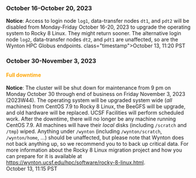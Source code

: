 ### October 16-October 20, 2023

**Notice**: Access to login node `log1`, data-transfer nodes `dt1`,
and `pdt2` will be disabled from Monday-Friday October 16-20, 2023 to
upgrade the operating system to Rocky 8 Linux.  They might return
sooner.  The alternative login node `log2`, data-transfer nodes `dt2`,
and `pdt1` are unaffected, so are the Wynton HPC Globus endpoints.
class="timestamp">October 13, 11:20 PST</span>


### October 30-November 3, 2023

#### <span style="color: orange;">Full downtime</span>

<!--
**Notice**: Starting today, October 15, the maximum job runtime will
be decreased on a daily basis from the current 14 days so that jobs
finish in time for the shutdown on October 30. Jobs with runtimes
going into the maintenance window, will only be started after the
downtime.
<br><span class="timestamp">October 15, 09:00 PST</span>
-->

**Notice**: The cluster will be shut down for maintenance from 9 pm on
Monday October 30 through end of business on Friday November 3, 2023
(2023W44).  The operating system will be upgraded system wide (_all_
machines) from CentOS 7.9 to Rocky 8 Linux, the BeeGFS will be
upgrade, and old hardware will be replaced. UCSF Facilities will
perform scheduled work.  After the downtime, there will no longer be
any machine running CentOS 7.9.  All machines will have their _local_
disks (including `/scratch` and `/tmp`) wiped. Anything under
`/wynton` (including `/wynton/scratch`, `/wynton/home`, ...) should be
unaffected, but please note that Wynton does not back anything up, so
we recommend you to to back up critical data. For more information
about the Rocky 8 Linux migration project and how you can prepare for
it is available at
<https://wynton.ucsf.edu/hpc/software/rocky-8-linux.html>.  <br><span
class="timestamp">October 13, 11:15 PST</span>

<!--
start: 2023-10-30T09:00:00
stop: 2023-11-03T17:00:00
length: 
severity: under-maintenance
affected: jobs, beegfs, compute, *
reason: scheduled
 -->
